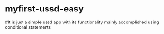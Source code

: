 # myfirst-ussd-easy
#It is just a simple ussd app with its functionality mainly accomplished using conditional statements
